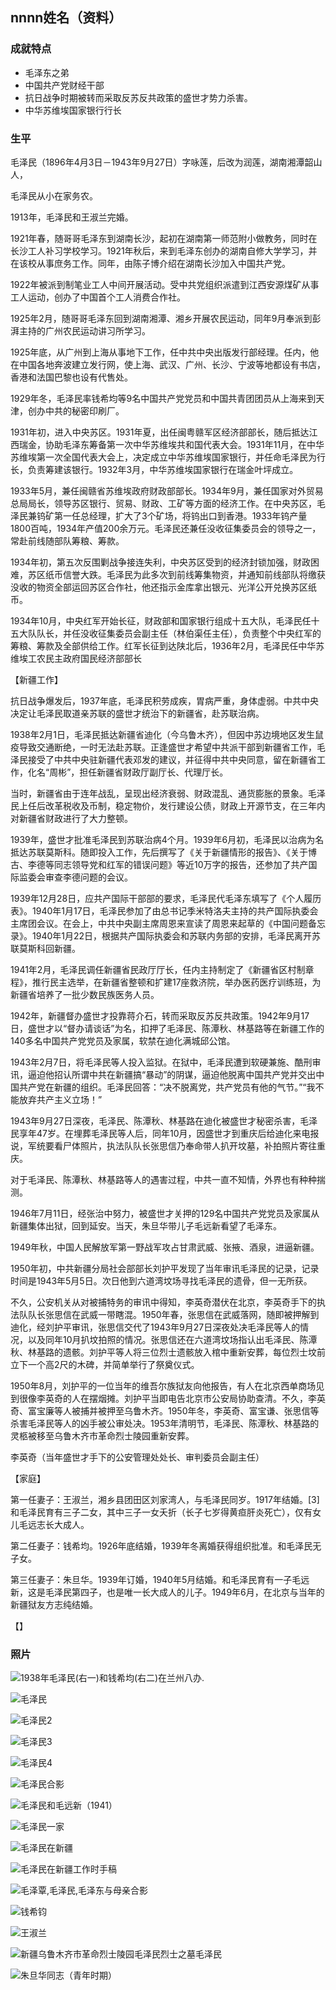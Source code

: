 ## nnnn姓名（资料）

### 成就特点

- 毛泽东之弟
- 中国共产党财经干部
- 抗日战争时期被转而采取反苏反共政策的盛世才势力杀害。
- 中华苏维埃国家银行行长


### 生平

毛泽民（1896年4月3日－1943年9月27日）字咏莲，后改为润莲，湖南湘潭韶山人，

毛泽民从小在家务农。

1913年，毛泽民和王淑兰完婚。

1921年春，随哥哥毛泽东到湖南长沙，起初在湖南第一师范附小做教务，同时在长沙工人补习学校学习。1921年秋后，来到毛泽东创办的湖南自修大学学习，并在该校从事庶务工作。同年，由陈子博介绍在湖南长沙加入中国共产党。

1922年被派到制笔业工人中间开展活动。受中共党组织派遣到江西安源煤矿从事工人运动，创办了中国首个工人消费合作社。

1925年2月，随哥哥毛泽东回到湖南湘潭、湘乡开展农民运动，同年9月奉派到彭湃主持的广州农民运动讲习所学习。

1925年底，从广州到上海从事地下工作，任中共中央出版发行部经理。任内，他在中国各地奔波建立发行网，使上海、武汉、广州、长沙、宁波等地都设有书店，香港和法国巴黎也设有代售处。

1929年冬，毛泽民率钱希均等9名中国共产党党员和中国共青团团员从上海来到天津，创办中共的秘密印刷厂。

1931年初，进入中央苏区。1931年夏，出任闽粤赣军区经济部部长，随后抵达江西瑞金，协助毛泽东筹备第一次中华苏维埃共和国代表大会。1931年11月，在中华苏维埃第一次全国代表大会上，决定成立中华苏维埃国家银行，并任命毛泽民为行长，负责筹建该银行。1932年3月，中华苏维埃国家银行在瑞金叶坪成立。

1933年5月，兼任闽赣省苏维埃政府财政部部长。1934年9月，兼任国家对外贸易总局局长，领导苏区银行、贸易、财政、工矿等方面的经济工作。在中央苏区，毛泽民兼钨矿第一任总经理，扩大了3个矿场，将钨出口到香港。1933年钨产量1800百吨，1934年产值200余万元。毛泽民还兼任没收征集委员会的领导之一，常赴前线随部队筹粮、筹款。

1934年初，第五次反围剿战争接连失利，中央苏区受到的经济封锁加强，财政困难，苏区纸币信誉大跌。毛泽民为此多次到前线筹集物资，并通知前线部队将缴获没收的物资全部运回苏区合作社，他还指示金库拿出银元、光洋公开兑换苏区纸币。

1934年10月，中央红军开始长征，财政部和国家银行组成十五大队，毛泽民任十五大队队长，并任没收征集委员会副主任（林伯渠任主任），负责整个中央红军的筹粮、筹款及全部供给工作。红军长征到达陕北后，1936年2月，毛泽民任中华苏维埃工农民主政府国民经济部部长

【新疆工作】

抗日战争爆发后，1937年底，毛泽民积劳成疾，胃病严重，身体虚弱。中共中央决定让毛泽民取道亲苏联的盛世才统治下的新疆省，赴苏联治病。

1938年2月1日，毛泽民抵达新疆省迪化（今乌鲁木齐），但因中苏边境地区发生鼠疫导致交通断绝，一时无法赴苏联。正逢盛世才希望中共派干部到新疆省工作，毛泽民接受了中共中央驻新疆代表邓发的建议，并征得中共中央同意，留在新疆省工作，化名“周彬”，担任新疆省财政厅副厅长、代理厅长。

当时，新疆省由于连年战乱，呈现出经济衰弱、财政混乱、通货膨胀的景象。毛泽民上任后改革税收及币制，稳定物价，发行建设公债，财政上开源节支，在三年内对新疆省财政进行了大力整顿。

1939年，盛世才批准毛泽民到苏联治病4个月。1939年6月初，毛泽民以治病为名抵达苏联莫斯科。随即投入工作，先后撰写了《关于新疆情形的报告》、《关于博古、李德等同志领导党和红军的错误问题》等近10万字的报告，还参加了共产国际监委会审查李德问题的会议。

1939年12月28日，应共产国际干部部的要求，毛泽民代毛泽东填写了《个人履历表》。1940年1月17日，毛泽民参加了由总书记季米特洛夫主持的共产国际执委会主席团会议。在会上，中共中央副主席周恩来宣读了周恩来起草的《中国问题备忘录》。1940年1月22日，根据共产国际执委会和苏联内务部的安排，毛泽民离开苏联莫斯科回新疆。

1941年2月，毛泽民调任新疆省民政厅厅长，任内主持制定了《新疆省区村制章程》，推行民主选举，在新疆省整顿和扩建17座救济院，举办医药医疗训练班，为新疆省培养了一批少数民族医务人员。

1942年，新疆督办盛世才投靠蒋介石，转而采取反苏反共政策。1942年9月17日，盛世才以“督办请谈话”为名，扣押了毛泽民、陈潭秋、林基路等在新疆工作的140多名中国共产党党员及家属，软禁在迪化满城邱公馆。

1943年2月7日，将毛泽民等人投入监狱。在狱中，毛泽民遭到软硬兼施、酷刑审讯，逼迫他招认所谓中共在新疆搞“暴动”的阴谋，逼迫他脱离中国共产党并交出中国共产党在新疆的组织。毛泽民回答：“决不脱离党，共产党员有他的气节。”“我不能放弃共产主义立场！”

1943年9月27日深夜，毛泽民、陈潭秋、林基路在迪化被盛世才秘密杀害，毛泽民享年47岁。在埋葬毛泽民等人后，同年10月，因盛世才到重庆后给迪化来电报说，军统要看尸体照片，执法队队长张思信乃奉命带人扒开坟墓，补拍照片寄往重庆。

对于毛泽民、陈潭秋、林基路等人的遇害过程，中共一直不知情，外界也有种种揣测。

1946年7月11日，经张治中努力，被盛世才关押的129名中国共产党党员及家属从新疆集体出狱，回到延安。当天，朱旦华带儿子毛远新看望了毛泽东。



1949年秋，中国人民解放军第一野战军攻占甘肃武威、张掖、酒泉，进逼新疆。

1950年初，中共新疆分局社会部部长刘护平发现了当年审讯毛泽民的记录，记录时间是1943年5月5日。次日他到六道湾坟场寻找毛泽民的遗骨，但一无所获。

不久，公安机关从对被捕特务的审讯中得知，李英奇潜伏在北京，李英奇手下的执法队队长张思信在武威一带瞎混。1950年春，张思信在武威落网，随即被押解到迪化，经刘护平审讯，张思信交代了1943年9月27日深夜处决毛泽民等人的情况，以及同年10月扒坟拍照的情况。张思信还在六道湾坟场指认出毛泽民、陈潭秋、林基路的遗骸。刘护平等人将三位烈士遗骸放入棺中重新安葬，每位烈士坟前立下一个高2尺的木碑，并简单举行了祭奠仪式。

1950年8月，刘护平的一位当年的维吾尔族狱友向他报告，有人在北京西单商场见到很像李英奇的人在摆烟摊。刘护平当即电告北京市公安局协助查清。不久，李英奇、富宝廉等人被捕并被押至乌鲁木齐。1950年冬，李英奇、富宝谦、张思信等杀害毛泽民等人的凶手被公审处决。1953年清明节，毛泽民、陈潭秋、林基路的灵柩被移至乌鲁木齐市革命烈士陵园重新安葬。

李英奇（当年盛世才手下的公安管理处处长、审判委员会副主任）

【家庭】

第一任妻子：王淑兰，湘乡县团田区刘家湾人，与毛泽民同岁。1917年结婚。[3]和毛泽民育有三子二女，其中三子一女夭折（长子七岁得黄疸肝炎死亡），仅有女儿毛远志长大成人。

第二任妻子：钱希均。1926年底结婚，1939年冬离婚获得组织批准。和毛泽民无子女。

第三任妻子：朱旦华。1939年订婚，1940年5月结婚。和毛泽民育有一子毛远新，这是毛泽民第四子，也是唯一长大成人的儿子。1949年6月，在北京与当年的新疆狱友方志纯结婚。

【】

### 照片

![1938年毛泽民(右一)和钱希均(右二)在兰州八办.](1938年毛泽民(右一)和钱希均(右二)在兰州八办..jpeg)

![毛泽民](毛泽民.jpg)

![毛泽民2](毛泽民2.jpg)

![毛泽民3](毛泽民3.jpg)

![毛泽民4](毛泽民4.jpg)

![毛泽民合影](毛泽民合影.jpg)

![毛泽民和毛远新（1941）](毛泽民和毛远新（1941）.jpeg)

![毛泽民一家](毛泽民一家.jpg)

![毛泽民在新疆](毛泽民在新疆.jpeg)

![毛泽民在新疆工作时手稿](毛泽民在新疆工作时手稿.jpg)

![毛泽覃,毛泽民,毛泽东与母亲合影](毛泽覃,毛泽民,毛泽东与母亲合影.jpeg)

![钱希钧](钱希钧.jpg)

![王淑兰](王淑兰.jpg)

![新疆乌鲁木齐市革命烈士陵园毛泽民烈士之墓毛泽民](新疆乌鲁木齐市革命烈士陵园毛泽民烈士之墓毛泽民.jpeg)

![朱旦华同志（青年时期）](朱旦华同志（青年时期）.jpg)